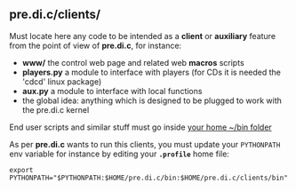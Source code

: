 
## pre.di.c/clients/

Must locate here any code to be intended as a **client** or **auxiliary** feature from the point of view of **pre.di.c**, for instance:

- **www/** the control web page and related web **macros** scripts
- **players.py** a module to interface with players (for CDs it is needed the 'cdcd' linux package)
- **aux.py** a module to interface with local functions
- the global idea: anything which is designed to be plugged to work with the pre.di.c kernel

End user scripts and similar stuff must go inside [your home ~/bin folder](https://github.com/Rsantct/pe.audio.sys/tree/master/bin)


As per **pre.di.c** wants to run this clients, you must update your `PYTHONPATH` env variable for instance by editing your **`.profile`** home file:
```
export PYTHONPATH="$PYTHONPATH:$HOME/pre.di.c/bin:$HOME/pre.di.c/clients/bin"
```

